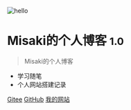 <!-- _coverpage.md -->

![hello](https://img1.baidu.com/it/u=1306375176,2490405343&fm=253&fmt=auto?w=200&h=200)

# Misaki的个人博客 <small>1.0</small>

> Misaki的个人博客

- 学习随笔
- 个人网站搭建记录

[Gitee](https://gitee.com/cxy_blank)
[GitHub](https://github.com/misaki10032)
[我的网站](http://124.222.34.234/)